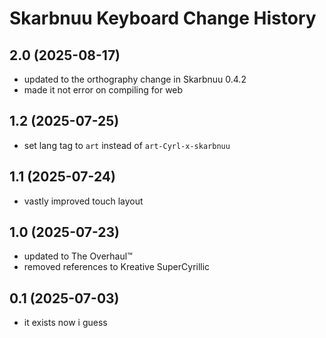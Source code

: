 Skarbnuu Keyboard Change History
====================

2.0 (2025-08-17)
----------------
* updated to the orthography change in Skarbnuu 0.4.2
* made it not error on compiling for web

1.2 (2025-07-25)
----------------
* set lang tag to `art` instead of `art-Cyrl-x-skarbnuu`

1.1 (2025-07-24)
----------------
* vastly improved touch layout

1.0 (2025-07-23)
----------------
* updated to The Overhaul™
* removed references to Kreative SuperCyrillic

0.1 (2025-07-03)
----------------
* it exists now i guess